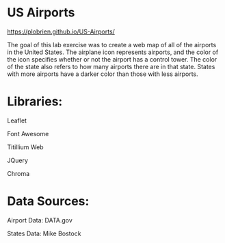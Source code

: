 # US Airports
https://plobrien.github.io/US-Airports/


The goal of this lab exercise was to create a web map of all of the airports in the United States. The airplane icon represents airports, and the color of the icon specifies whether or not the airport has a control tower. The color of the state also refers to how many airports there are in that state. States with more airports have a darker color than those with less airports.

# Libraries:

Leaflet

Font Awesome

Titillium Web

JQuery

Chroma

# Data Sources:

Airport Data: DATA.gov

States Data: Mike Bostock
